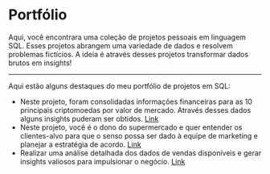 # Portfólio
Aqui, você encontrara uma coleção de projetos pessoais em linguagem SQL. Esses projetos abrangem uma variedade de dados e resolvem problemas fictícios. A ideia é através desses projetos transformar dados brutos em insights!
___
Aqui estão alguns destaques do meu portfólio de projetos em SQL:
* Neste projeto, foram consolidadas informações financeiras para as 10 principais criptomoedas por valor de mercado. Através desses dados alguns insights puderam ser obtidos. [Link](https://github.com/guilasinskas/sqlportfolio/blob/main/codes/cripto.sql)
* Neste projeto, você é o dono do supermercado e quer entender os clientes-alvo para que o senso possa ser dado à equipe de marketing e planejar a estratégia de acordo. [Link](https://github.com/guilasinskas/sqlportfolio/blob/main/codes/supermarket.sql)
* Realizar uma análise detalhada dos dados de vendas disponíveis e gerar insights valiosos para impulsionar o negócio. [Link](https://github.com/guilasinskas/sqlportfolio/blob/main/codes/sales.sql)

